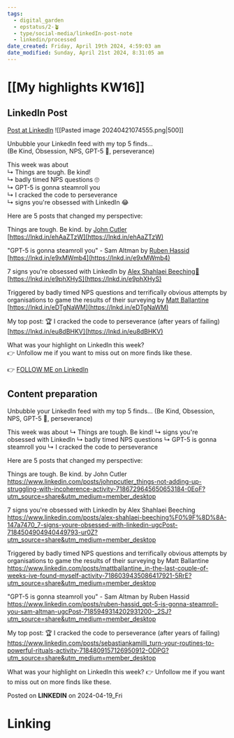 ```yaml
---
tags:
  - digital_garden
  - epstatus/2-🪴
  - type/social-media/linkedIn-post-note
  - linkedin/processed
date_created: Friday, April 19th 2024, 4:59:03 am
date_modified: Sunday, April 21st 2024, 8:31:05 am
---
```

# [[My highlights KW16]]
## LinkedIn Post
[Post at LinkedIn](https://www.linkedin.com/posts/sebastiankamilli_unbubble-your-linkedin-feed-with-my-top-5-activity-7186981850106527745-DyN8?utm_source=share&utm_medium=member_desktop)
![[Pasted image 20240421074555.png|500]]

Unbubble your LinkedIn feed with my top 5 finds...  
(Be Kind, Obsession, NPS, GPT-5 🚤, perseverance)  
  
This week was about  
↳ Things are tough. Be kind!  
↳ badly timed NPS questions 🙄  
↳ GPT-5 is gonna steamroll you  
↳ I cracked the code to perseverance  
↳ signs you're obsessed with LinkedIn 😂  
  
Here are 5 posts that changed my perspective:  
  
Things are tough. Be kind. by [](https://www.linkedin.com/in/ACoAAABkgVcByXwZ4Zke2hKjaekv4qJxDWQeqsY)[John Cutler](https://www.linkedin.com/in/johnpcutler/)  
[https://lnkd.in/ehAaZTzW](https://lnkd.in/ehAaZTzW)  
  
"GPT-5 is gonna steamroll you" - Sam Altman by [](https://www.linkedin.com/in/ACoAACTqmSEBqjBKksN0HBAs4iOYD-4FG5tf6hw)[Ruben Hassid](https://www.linkedin.com/in/ruben-hassid/)  
[https://lnkd.in/e9xMWmb4](https://lnkd.in/e9xMWmb4)  
  
7 signs you're obsessed with LinkedIn by [](https://www.linkedin.com/in/ACoAAA8biscB1_DutHyWJe4xTGaDZgxZRC3OBK8)[Alex Shahlaei Beeching🍊](https://www.linkedin.com/in/alex-shahlaei-beeching%F0%9F%8D%8A-147a7470/)  
[https://lnkd.in/e9phXHyS](https://lnkd.in/e9phXHyS)  
  
Triggered by badly timed NPS questions and terrifically obvious attempts by organisations to game the results of their surveying by [](https://www.linkedin.com/in/ACoAAAAGmvkBvrnuAeVOzbsx4WDE83pmKC2Tk3s)[Matt Ballantine](https://www.linkedin.com/in/mattballantine/)  
[https://lnkd.in/eDTgNaWM](https://lnkd.in/eDTgNaWM)  
  
My top post: 🏆 I cracked the code to perseverance (after years of failing)  
[https://lnkd.in/eu8dBHKV](https://lnkd.in/eu8dBHKV)  

What was your highlight on LinkedIn this week?  
👉 Unfollow me if you want to miss out on more finds like these.  

👉 [FOLLOW ME on LinkedIn](https://www.linkedin.com/comm/mynetwork/discovery-see-all?usecase=PEOPLE_FOLLOWS&followMember=sebastiankamilli)

## Content preparation

Unbubble your LinkedIn feed with my top 5 finds...
(Be Kind, Obsession, NPS, GPT-5 🚤, perseverance)
  
This week was about 
↳ Things are tough. Be kind!
↳ signs you're obsessed with LinkedIn 
↳ badly timed NPS questions
↳ GPT-5 is gonna steamroll you
↳ I cracked the code to perseverance

Here are 5 posts that changed my perspective:  

Things are tough. Be kind. by John Cutler
https://www.linkedin.com/posts/johnpcutler_things-not-adding-up-struggling-with-incoherence-activity-7186729645650653184-0EoF?utm_source=share&utm_medium=member_desktop

7 signs you're obsessed with LinkedIn by Alex Shahlaei Beeching
https://www.linkedin.com/posts/alex-shahlaei-beeching%F0%9F%8D%8A-147a7470_7-signs-youre-obsessed-with-linkedin-ugcPost-7184504904940449793-ur0Z?utm_source=share&utm_medium=member_desktop

Triggered by badly timed NPS questions and terrifically obvious attempts by organisations to game the results of their surveying by Matt Ballantine
https://www.linkedin.com/posts/mattballantine_in-the-last-couple-of-weeks-ive-found-myself-activity-7186039435086417921-5RrE?utm_source=share&utm_medium=member_desktop

"GPT-5 is gonna steamroll you" - Sam Altman by Ruben Hassid
https://www.linkedin.com/posts/ruben-hassid_gpt-5-is-gonna-steamroll-you-sam-altman-ugcPost-7185949314202931200-_2SJ?utm_source=share&utm_medium=member_desktop

My top post: 🏆 I cracked the code to perseverance (after years of failing)
https://www.linkedin.com/posts/sebastiankamilli_turn-your-routines-to-powerful-rituals-activity-7184809157126950912-ODPG?utm_source=share&utm_medium=member_desktop

What was your highlight on LinkedIn this week?
👉 Unfollow me if you want to miss out on more finds like these.

Posted on **LINKEDIN** on 2024-04-19_Fri
# Linking